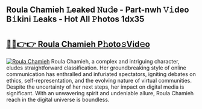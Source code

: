 ## Roula Chamieh 𝙻eaked 𝙽u𝚍e - Part-nwh 𝚅𝚒deo B𝚒kini 𝙻eaks - Hot All 𝙿hotos 1dx35

# <h2><a href="http://ld2sg47.urlbe.top/?page=Roula+Chamieh">🔗🔗👉👉 Roula Chamieh P𝚑oto𝚜Vid𝚎o</a></h2>

[![Roula Chamieh](https://i.imgur.com/eBuTRDB.gif)](http://ld2sg47.urlbe.top/?page=Roula+Chamieh)
Roula Chamieh, a complex and intriguing character, eludes straightforward classification. Her groundbreaking style of online communication has enthralled and infuriated spectators, igniting debates on ethics, self-representation, and the evolving nature of virtual communities. Despite the uncertainty of her next steps, her impact on digital media is significant. With an unwavering spirit and undeniable allure, Roula Chamieh reach in the digital universe is boundless.
